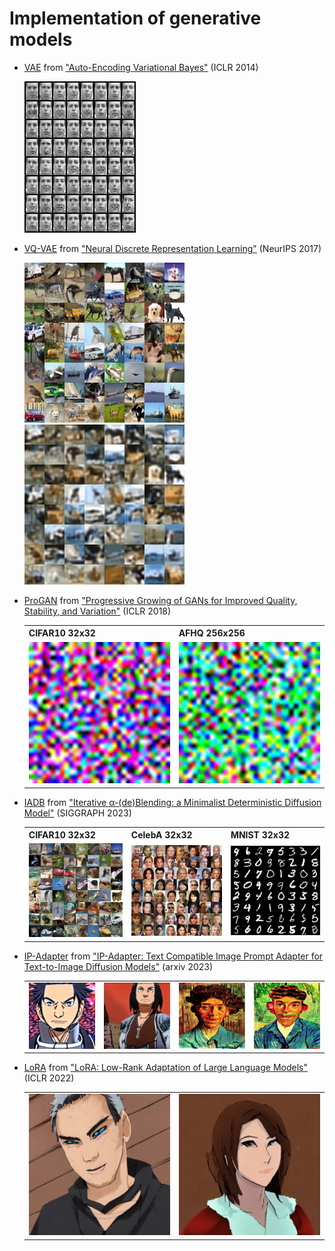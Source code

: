 # Implementation of generative models

- [VAE](vae.py) from ["Auto-Encoding Variational Bayes"](https://arxiv.org/abs/1312.6114) (ICLR 2014)

    ![VAE_frey_faces](./images/vae_frey_faces.png)

- [VQ-VAE](vq_vae.py) from ["Neural Discrete Representation Learning"](https://arxiv.org/abs/1711.00937) (NeurIPS 2017)

    ![Original_VQVAE](./images/vq_vae.png)
    ![Rec_VQVAE](./images/vq_vae_rec.png)


- [ProGAN](progan.py) from ["Progressive Growing of GANs for Improved Quality, Stability, and Variation"](https://arxiv.org/abs/1710.10196) (ICLR 2018)

    <table>
        <tr>
            <th>CIFAR10 32x32</th>
            <th>AFHQ 256x256</th>
        </tr>
        <tr>
            <td><img src="./images/progan_cifar10_32x32.gif"></td>
            <td><img src="./images/progan_afhq_256x256.gif"></td>
        </tr>
    </table>

- [IADB](iabd.py) from ["Iterative α-(de)Blending: a Minimalist Deterministic Diffusion Model"](https://arxiv.org/abs/2305.03486) (SIGGRAPH 2023)

    <table>
        <tr>
            <th>CIFAR10 32x32</th>
            <th>CelebA  32x32</th>
            <th>MNIST   32x32</th>
        </tr>
        <tr>
            <td><img src="./images/iadb_grid_cifar.png"></td>
            <td><img src="./images/iadb_grid_celeb.png"></td>
            <td><img src="./images/iadb_grid_mnist.png"></td>
        </tr>
    </table>

- [IP-Adapter](sd_lora.py) from ["IP-Adapter: Text Compatible Image Prompt Adapter for Text-to-Image Diffusion Models"](https://arxiv.org/abs/2308.06721) (arxiv 2023)

    <table>
        <tr>
            <td><img src="./images/ip_adapter_man.png"></td>
            <td><img src="./images/ip_adapter_woman.png"></td>
            <td><img src="./images/ip_adapter_van_gogh.png"></td>
            <td><img src="./images/ip_adapter_van_gogh2.png"></td>
        </tr>
    </table>
- [LoRA](sd_lora.py) from ["LoRA: Low-Rank Adaptation of Large Language Models"](https://arxiv.org/abs/2106.09685) (ICLR 2022)

    <table>
        <tr>
            <td><img src="./images/lora_man.png"></td>
            <td><img src="./images/lora_woman.png"></td>
        </tr>
    </table>
